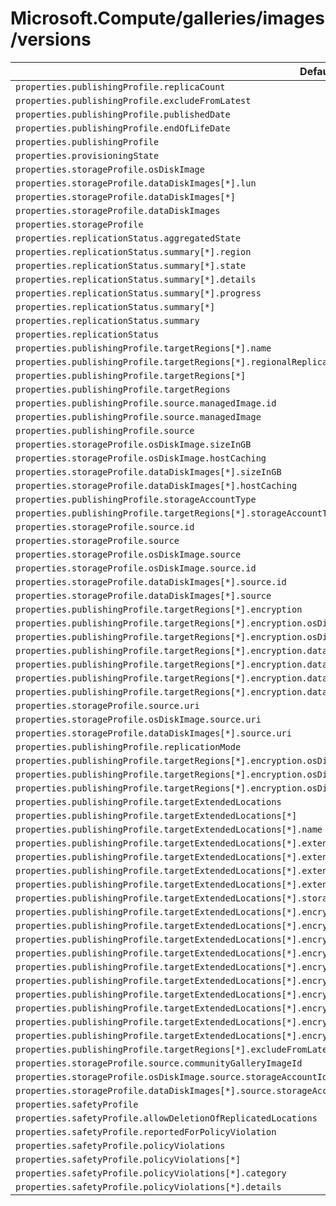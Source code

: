 # Microsoft.Compute/galleries/images/versions

| Default Path | Alias |
|---|---|
| `properties.publishingProfile.replicaCount` | `Microsoft.Compute/galleries/images/versions/publishingProfile.replicaCount` |
| `properties.publishingProfile.excludeFromLatest` | `Microsoft.Compute/galleries/images/versions/publishingProfile.excludeFromLatest` |
| `properties.publishingProfile.publishedDate` | `Microsoft.Compute/galleries/images/versions/publishingProfile.publishedDate` |
| `properties.publishingProfile.endOfLifeDate` | `Microsoft.Compute/galleries/images/versions/publishingProfile.endOfLifeDate` |
| `properties.publishingProfile` | `Microsoft.Compute/galleries/images/versions/publishingProfile` |
| `properties.provisioningState` | `Microsoft.Compute/galleries/images/versions/provisioningState` |
| `properties.storageProfile.osDiskImage` | `Microsoft.Compute/galleries/images/versions/storageProfile.osDiskImage` |
| `properties.storageProfile.dataDiskImages[*].lun` | `Microsoft.Compute/galleries/images/versions/storageProfile.dataDiskImages[*].lun` |
| `properties.storageProfile.dataDiskImages[*]` | `Microsoft.Compute/galleries/images/versions/storageProfile.dataDiskImages[*]` |
| `properties.storageProfile.dataDiskImages` | `Microsoft.Compute/galleries/images/versions/storageProfile.dataDiskImages` |
| `properties.storageProfile` | `Microsoft.Compute/galleries/images/versions/storageProfile` |
| `properties.replicationStatus.aggregatedState` | `Microsoft.Compute/galleries/images/versions/replicationStatus.aggregatedState` |
| `properties.replicationStatus.summary[*].region` | `Microsoft.Compute/galleries/images/versions/replicationStatus.summary[*].region` |
| `properties.replicationStatus.summary[*].state` | `Microsoft.Compute/galleries/images/versions/replicationStatus.summary[*].state` |
| `properties.replicationStatus.summary[*].details` | `Microsoft.Compute/galleries/images/versions/replicationStatus.summary[*].details` |
| `properties.replicationStatus.summary[*].progress` | `Microsoft.Compute/galleries/images/versions/replicationStatus.summary[*].progress` |
| `properties.replicationStatus.summary[*]` | `Microsoft.Compute/galleries/images/versions/replicationStatus.summary[*]` |
| `properties.replicationStatus.summary` | `Microsoft.Compute/galleries/images/versions/replicationStatus.summary` |
| `properties.replicationStatus` | `Microsoft.Compute/galleries/images/versions/replicationStatus` |
| `properties.publishingProfile.targetRegions[*].name` | `Microsoft.Compute/galleries/images/versions/publishingProfile.targetRegions[*].name` |
| `properties.publishingProfile.targetRegions[*].regionalReplicaCount` | `Microsoft.Compute/galleries/images/versions/publishingProfile.targetRegions[*].regionalReplicaCount` |
| `properties.publishingProfile.targetRegions[*]` | `Microsoft.Compute/galleries/images/versions/publishingProfile.targetRegions[*]` |
| `properties.publishingProfile.targetRegions` | `Microsoft.Compute/galleries/images/versions/publishingProfile.targetRegions` |
| `properties.publishingProfile.source.managedImage.id` | `Microsoft.Compute/galleries/images/versions/publishingProfile.source.managedImage.id` |
| `properties.publishingProfile.source.managedImage` | `Microsoft.Compute/galleries/images/versions/publishingProfile.source.managedImage` |
| `properties.publishingProfile.source` | `Microsoft.Compute/galleries/images/versions/publishingProfile.source` |
| `properties.storageProfile.osDiskImage.sizeInGB` | `Microsoft.Compute/galleries/images/versions/storageProfile.osDiskImage.sizeInGB` |
| `properties.storageProfile.osDiskImage.hostCaching` | `Microsoft.Compute/galleries/images/versions/storageProfile.osDiskImage.hostCaching` |
| `properties.storageProfile.dataDiskImages[*].sizeInGB` | `Microsoft.Compute/galleries/images/versions/storageProfile.dataDiskImages[*].sizeInGB` |
| `properties.storageProfile.dataDiskImages[*].hostCaching` | `Microsoft.Compute/galleries/images/versions/storageProfile.dataDiskImages[*].hostCaching` |
| `properties.publishingProfile.storageAccountType` | `Microsoft.Compute/galleries/images/versions/publishingProfile.storageAccountType` |
| `properties.publishingProfile.targetRegions[*].storageAccountType` | `Microsoft.Compute/galleries/images/versions/publishingProfile.targetRegions[*].storageAccountType` |
| `properties.storageProfile.source.id` | `Microsoft.Compute/galleries/images/versions/storageProfile.source.id` |
| `properties.storageProfile.source` | `Microsoft.Compute/galleries/images/versions/storageProfile.source` |
| `properties.storageProfile.osDiskImage.source` | `Microsoft.Compute/galleries/images/versions/storageProfile.osDiskImage.source` |
| `properties.storageProfile.osDiskImage.source.id` | `Microsoft.Compute/galleries/images/versions/storageProfile.osDiskImage.source.id` |
| `properties.storageProfile.dataDiskImages[*].source.id` | `Microsoft.Compute/galleries/images/versions/storageProfile.dataDiskImages[*].source.id` |
| `properties.storageProfile.dataDiskImages[*].source` | `Microsoft.Compute/galleries/images/versions/storageProfile.dataDiskImages[*].source` |
| `properties.publishingProfile.targetRegions[*].encryption` | `Microsoft.Compute/galleries/images/versions/publishingProfile.targetRegions[*].encryption` |
| `properties.publishingProfile.targetRegions[*].encryption.osDiskImage` | `Microsoft.Compute/galleries/images/versions/publishingProfile.targetRegions[*].encryption.osDiskImage` |
| `properties.publishingProfile.targetRegions[*].encryption.osDiskImage.diskEncryptionSetId` | `Microsoft.Compute/galleries/images/versions/publishingProfile.targetRegions[*].encryption.osDiskImage.diskEncryptionSetId` |
| `properties.publishingProfile.targetRegions[*].encryption.dataDiskImages[*]` | `Microsoft.Compute/galleries/images/versions/publishingProfile.targetRegions[*].encryption.dataDiskImages[*]` |
| `properties.publishingProfile.targetRegions[*].encryption.dataDiskImages[*].diskEncryptionSetId` | `Microsoft.Compute/galleries/images/versions/publishingProfile.targetRegions[*].encryption.dataDiskImages[*].diskEncryptionSetId` |
| `properties.publishingProfile.targetRegions[*].encryption.dataDiskImages[*].lun` | `Microsoft.Compute/galleries/images/versions/publishingProfile.targetRegions[*].encryption.dataDiskImages[*].lun` |
| `properties.publishingProfile.targetRegions[*].encryption.dataDiskImages` | `Microsoft.Compute/galleries/images/versions/publishingProfile.targetRegions[*].encryption.dataDiskImages` |
| `properties.storageProfile.source.uri` | `Microsoft.Compute/galleries/images/versions/storageProfile.source.uri` |
| `properties.storageProfile.osDiskImage.source.uri` | `Microsoft.Compute/galleries/images/versions/storageProfile.osDiskImage.source.uri` |
| `properties.storageProfile.dataDiskImages[*].source.uri` | `Microsoft.Compute/galleries/images/versions/storageProfile.dataDiskImages[*].source.uri` |
| `properties.publishingProfile.replicationMode` | `Microsoft.Compute/galleries/images/versions/publishingProfile.replicationMode` |
| `properties.publishingProfile.targetRegions[*].encryption.osDiskImage.securityProfile` | `Microsoft.Compute/galleries/images/versions/publishingProfile.targetRegions[*].encryption.osDiskImage.securityProfile` |
| `properties.publishingProfile.targetRegions[*].encryption.osDiskImage.securityProfile.confidentialVMEncryptionType` | `Microsoft.Compute/galleries/images/versions/publishingProfile.targetRegions[*].encryption.osDiskImage.securityProfile.confidentialVMEncryptionType` |
| `properties.publishingProfile.targetRegions[*].encryption.osDiskImage.securityProfile.secureVMDiskEncryptionSetId` | `Microsoft.Compute/galleries/images/versions/publishingProfile.targetRegions[*].encryption.osDiskImage.securityProfile.secureVMDiskEncryptionSetId` |
| `properties.publishingProfile.targetExtendedLocations` | `Microsoft.Compute/galleries/images/versions/publishingProfile.targetExtendedLocations` |
| `properties.publishingProfile.targetExtendedLocations[*]` | `Microsoft.Compute/galleries/images/versions/publishingProfile.targetExtendedLocations[*]` |
| `properties.publishingProfile.targetExtendedLocations[*].name` | `Microsoft.Compute/galleries/images/versions/publishingProfile.targetExtendedLocations[*].name` |
| `properties.publishingProfile.targetExtendedLocations[*].extendedLocation` | `Microsoft.Compute/galleries/images/versions/publishingProfile.targetExtendedLocations[*].extendedLocation` |
| `properties.publishingProfile.targetExtendedLocations[*].extendedLocation.name` | `Microsoft.Compute/galleries/images/versions/publishingProfile.targetExtendedLocations[*].extendedLocation.name` |
| `properties.publishingProfile.targetExtendedLocations[*].extendedLocation.type` | `Microsoft.Compute/galleries/images/versions/publishingProfile.targetExtendedLocations[*].extendedLocation.type` |
| `properties.publishingProfile.targetExtendedLocations[*].extendedLocationReplicaCount` | `Microsoft.Compute/galleries/images/versions/publishingProfile.targetExtendedLocations[*].extendedLocationReplicaCount` |
| `properties.publishingProfile.targetExtendedLocations[*].storageAccountType` | `Microsoft.Compute/galleries/images/versions/publishingProfile.targetExtendedLocations[*].storageAccountType` |
| `properties.publishingProfile.targetExtendedLocations[*].encryption` | `Microsoft.Compute/galleries/images/versions/publishingProfile.targetExtendedLocations[*].encryption` |
| `properties.publishingProfile.targetExtendedLocations[*].encryption.osDiskImage` | `Microsoft.Compute/galleries/images/versions/publishingProfile.targetExtendedLocations[*].encryption.osDiskImage` |
| `properties.publishingProfile.targetExtendedLocations[*].encryption.osDiskImage.diskEncryptionSetId` | `Microsoft.Compute/galleries/images/versions/publishingProfile.targetExtendedLocations[*].encryption.osDiskImage.diskEncryptionSetId` |
| `properties.publishingProfile.targetExtendedLocations[*].encryption.osDiskImage.securityProfile` | `Microsoft.Compute/galleries/images/versions/publishingProfile.targetExtendedLocations[*].encryption.osDiskImage.securityProfile` |
| `properties.publishingProfile.targetExtendedLocations[*].encryption.osDiskImage.securityProfile.confidentialVMEncryptionType` | `Microsoft.Compute/galleries/images/versions/publishingProfile.targetExtendedLocations[*].encryption.osDiskImage.securityProfile.confidentialVMEncryptionType` |
| `properties.publishingProfile.targetExtendedLocations[*].encryption.osDiskImage.securityProfile.secureVMDiskEncryptionSetId` | `Microsoft.Compute/galleries/images/versions/publishingProfile.targetExtendedLocations[*].encryption.osDiskImage.securityProfile.secureVMDiskEncryptionSetId` |
| `properties.publishingProfile.targetExtendedLocations[*].encryption.dataDiskImages` | `Microsoft.Compute/galleries/images/versions/publishingProfile.targetExtendedLocations[*].encryption.dataDiskImages` |
| `properties.publishingProfile.targetExtendedLocations[*].encryption.dataDiskImages[*]` | `Microsoft.Compute/galleries/images/versions/publishingProfile.targetExtendedLocations[*].encryption.dataDiskImages[*]` |
| `properties.publishingProfile.targetExtendedLocations[*].encryption.dataDiskImages[*].diskEncryptionSetId` | `Microsoft.Compute/galleries/images/versions/publishingProfile.targetExtendedLocations[*].encryption.dataDiskImages[*].diskEncryptionSetId` |
| `properties.publishingProfile.targetExtendedLocations[*].encryption.dataDiskImages[*].lun` | `Microsoft.Compute/galleries/images/versions/publishingProfile.targetExtendedLocations[*].encryption.dataDiskImages[*].lun` |
| `properties.publishingProfile.targetRegions[*].excludeFromLatest` | `Microsoft.Compute/galleries/images/versions/publishingProfile.targetRegions[*].excludeFromLatest` |
| `properties.storageProfile.source.communityGalleryImageId` | `Microsoft.Compute/galleries/images/versions/storageProfile.source.communityGalleryImageId` |
| `properties.storageProfile.osDiskImage.source.storageAccountId` | `Microsoft.Compute/galleries/images/versions/storageProfile.osDiskImage.source.storageAccountId` |
| `properties.storageProfile.dataDiskImages[*].source.storageAccountId` | `Microsoft.Compute/galleries/images/versions/storageProfile.dataDiskImages[*].source.storageAccountId` |
| `properties.safetyProfile` | `Microsoft.Compute/galleries/images/versions/safetyProfile` |
| `properties.safetyProfile.allowDeletionOfReplicatedLocations` | `Microsoft.Compute/galleries/images/versions/safetyProfile.allowDeletionOfReplicatedLocations` |
| `properties.safetyProfile.reportedForPolicyViolation` | `Microsoft.Compute/galleries/images/versions/safetyProfile.reportedForPolicyViolation` |
| `properties.safetyProfile.policyViolations` | `Microsoft.Compute/galleries/images/versions/safetyProfile.policyViolations` |
| `properties.safetyProfile.policyViolations[*]` | `Microsoft.Compute/galleries/images/versions/safetyProfile.policyViolations[*]` |
| `properties.safetyProfile.policyViolations[*].category` | `Microsoft.Compute/galleries/images/versions/safetyProfile.policyViolations[*].category` |
| `properties.safetyProfile.policyViolations[*].details` | `Microsoft.Compute/galleries/images/versions/safetyProfile.policyViolations[*].details` |

